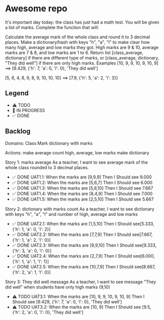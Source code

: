 # Awesome repo

It's important day today: the class has just had a math test. You will be given a list of marks. Complete the function that will:

Calculate the average mark of the whole class and round it to 3 decimal places.
Make a dictionary/hash with keys "h", "a", "l" to make clear how many high, average and low marks they got. High marks are 9 & 10, average marks are 7 & 8, and low marks are 1 to 6.
Return list [class_average, dictionary] if there are different type of marks, or [class_average, dictionary, "They did well"] if there are only high marks.
Examples
[10, 9, 9, 10, 9, 10, 9] ==> [9.429, {'h': 7, 'a': 0, 'l': 0}, 'They did well']

[5, 6, 4, 8, 9, 8, 9, 10, 10, 10] ==> [7.9, {'h': 5, 'a': 2, 'l': 3}]

## Legend
- ⚠ TODO
- 🚧 IN PROGRESS
- ✅ DONE

## Backlog

Domains:
Class
Mark
dictionary with marks

Actions:
make average
count high, average, low marks
make dictionary

Story 1: marks average
As a teacher, I want to see average mark of the whole class rounded to 3 decimal places.
- ✅ DONE UAT1.1: When the marks are [9,9,9] Then I Should see 9.000
- ✅ DONE UAT1.2: When the marks are [5,6,7] Then I Should see 6.000
- ✅ DONE UAT1.3: When the marks are [5,8,10] Then I Should see 7.667
- ✅ DONE UAT1.4: When the marks are [8,4,9] Then I Should see 7.000
- ✅ DONE UAT1.5: When the marks are [2,5,10] Then I Should see 5.667

Story 2: dictionary with marks count
As a teacher, I want to see dictionary with keys "h", "a", "l" and number of high, average and low marks
- ✅ DONE UAT2.1: When the marks are [1,5,10] Then I Should see[5.333, {'h': 1, 'a': 0, 'l': 2}]
- ✅ DONE UAT2.2: When the marks are [7,7,9] Then I Should see[7.667, {'h': 1, 'a': 2, 'l': 0}]
- ✅ DONE UAT2.3: When the marks are [9,9,10] Then I Should see[9.333, {'h': 3, 'a': 0, 'l': 0}]
- ✅ DONE UAT2.4: When the marks are [2,7,9] Then I Should see[6.000, {'h': 1, 'a': 1, 'l': 1}]
- ✅ DONE UAT2.5: When the marks are [10,7,9] Then I Should see[8.667, {'h': 2, 'a': 1, 'l': 0}]

Story 3: They did well message
As a teacher, I want to see message "They did well" when students have only high marks (9,10)
- ⚠ TODO UAT3.1: When the marks are [10, 9, 9, 10, 9, 10, 9] Then I Should see [9.429, {'h': 7, 'a': 0, 'l': 0}, 'They did well']
- ⚠ TODO UAT3.2: When the marks are [10, 9] Then I Should see [9.5, {'h': 2, 'a': 0, 'l': 0}, 'They did well']